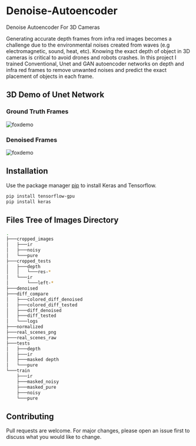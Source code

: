 # Denoise-Autoencoder
Denoise Autoencoder For 3D Cameras

Generating accurate depth frames from infra red images becomes a challenge due to the environmental noises created from waves (e.g electromagnetic, sound, heat, etc).
Knowing the exact depth of object in 3D cameras is critical to avoid drones and robots crashes.
In this project I trained Conventional, Unet and GAN autoencoder networks on depth and infra red frames to remove unwanted noises and predict the exact placement of objects in each frame.

## 3D Demo of Unet Network

### Ground Truth Frames

![foxdemo](https://github.com/nohayassin/RealSense-ML/blob/master/GAN/3D%20pure-%20100%20epochs%20-%20strides%20200%20-%20erosion%202%20-%20Binary%20-%20NO%20IR.gif)

### Denoised Frames

![foxdemo](https://github.com/nohayassin/RealSense-ML/blob/master/GAN/3D%20denoised-%20100%20epochs%20-%20strides%20200%20-%20erosion%202%20-%20Binary%20-%20NO%20IR.gif)


## Installation

Use the package manager [pip](https://pip.pypa.io/en/stable/) to install Keras and Tensorflow.

```bash
pip install tensorflow-gpu
pip install keras
```

## Files Tree of Images Directory
```bash
.
├───cropped_images
│   ├───ir
│   ├───noisy
│   └───pure
├───cropped_tests
│   ├───depth
│   │   └───res-*
│   └───ir
│       └───left-*
├───denoised
├───diff_compare
│   ├───colored_diff_denoised
│   ├───colored_diff_tested
│   ├───diff_denoised
│   ├───diff_tested
│   └───logs
├───normalized
├───real_scenes_png
├───real_scenes_raw
├───tests
│   ├───depth
│   ├───ir
│   ├───masked depth
│   └───pure
└───train
    ├───ir
    ├───masked_noisy
    ├───masked_pure
    ├───noisy
    └───pure
```

## Contributing
Pull requests are welcome. For major changes, please open an issue first to discuss what you would like to change.

